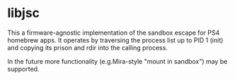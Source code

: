 # libjsc

This a firmware-agnostic implementation of the sandbox escape for PS4 homebrew apps. It operates by traversing the process list up to PID 1 (init) and copying its prison and rdir into the calling process.

In the future more functionality (e.g.Mira-style "mount in sandbox") may be supported.
